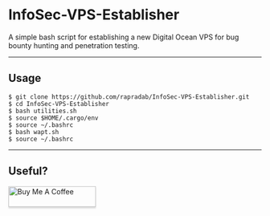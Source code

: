 # InfoSec-VPS-Establisher
A simple bash script for establishing a new Digital Ocean VPS for bug bounty hunting and penetration testing.

---

## Usage
```
$ git clone https://github.com/rapradab/InfoSec-VPS-Establisher.git
$ cd InfoSec-VPS-Establisher
$ bash utilities.sh
$ source $HOME/.cargo/env
$ source ~/.bashrc
$ bash wapt.sh
$ source ~/.bashrc
```

---

## Useful?

<a href="https://www.buymeacoffee.com/prongedfork" target="_blank"><img src="https://www.buymeacoffee.com/assets/img/custom_images/orange_img.png" alt="Buy Me A Coffee" style="height: 41px !important;width: 174px !important;box-shadow: 0px 3px 2px 0px rgba(190, 190, 190, 0.5) !important;-webkit-box-shadow: 0px 3px 2px 0px rgba(190, 190, 190, 0.5) !important;" ></a>
